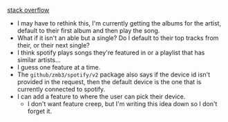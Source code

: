 [stack overflow ](https://stackoverflow.com/questions/63219771/how-play-a-track-from-a-album-on-spotify-so-that-the-next-track-of-the-album-wil)
- I may have to rethink this, I'm currently getting the albums for the artist, default to their first album and then play the song.
- What if it isn't an able but a single? Do I default to their top tracks from their, or their next single?
- I think spotify plays songs they're featured in or a playlist that has similar artists...
- I guess one feature at a time.
- The `github/zmb3/spotify/v2` package also says if the device id isn't provided in the request, then the default device is the one that is currently connected to spotify. 
- I can add a feature to where the user can pick their device.
	- I don't want feature creep, but I'm writing this idea down so I don't forget it.